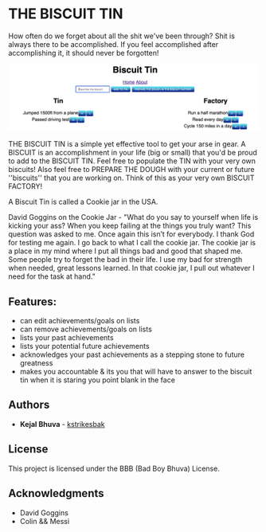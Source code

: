 # THE BISCUIT TIN

How often do we forget about all the shit we've been through? Shit is always there to be accomplished. If you feel accomplished after accomplishing it, it should never be forgotten! 

![img](./assets/biscuit-tin.png)


THE BISCUIT TIN is a simple yet effective tool to get your arse in gear.
A BISCUIT is an accomplishment in your life (big or small) that you'd be proud to add to the BISCUIT TIN. Feel free to populate the TIN with your very own biscuits! Also feel free to PREPARE THE DOUGH with your current or future ''biscuits'' that you are working on. Think of this as your very own BISCUIT FACTORY! 

A Biscuit Tin is called a Cookie jar in the USA. 

David Goggins on the Cookie Jar - 
"What do you say to yourself when life is kicking your ass? When you keep failing at the things you truly want? This question was asked to me.
Once again this isn’t for everybody.
I thank God for testing me again.
I go back to what I call the cookie jar.
The cookie jar is a place in my mind where I put all things bad and good that shaped me.
Some people try to forget the bad in their life.
I use my bad for strength when needed, great lessons learned.
In that cookie jar, I pull out whatever I need for the task at hand."

## Features:

* can edit achievements/goals on lists
* can remove achievements/goals on lists
* lists your past achievements
* lists your potential future achievements
* acknowledges your past achievements as a stepping stone to future greatness
* makes you accountable & its you that will have to answer to the biscuit tin when it is staring you point blank in the face


## Authors

* **Kejal Bhuva** - [kstrikesbak](https://github.com/kstrikesbak/)


## License

This project is licensed under the BBB (Bad Boy Bhuva) License.

## Acknowledgments

* David Goggins
* Colin && Messi